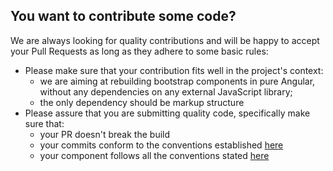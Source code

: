 ## You want to contribute some code?

We are always looking for quality contributions and will be happy to accept your Pull Requests as long as they adhere to some basic rules:

* Please make sure that your contribution fits well in the project's context:
  * we are aiming at rebuilding bootstrap components in pure Angular, without any dependencies on any external JavaScript library;
  * the only dependency should be markup structure
* Please assure that you are submitting quality code, specifically make sure that:
  * your PR doesn't break the build
  * your commits conform to the conventions established [here](https://github.com/stevemao/conventional-changelog-angular/blob/master/convention.md)
  * your component follows all the conventions stated [here](https://github.com/ng-bootstrap/ng-bootstrap/wiki/Code-conventions)
